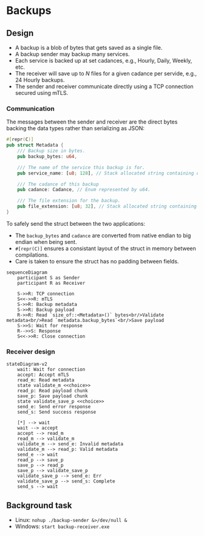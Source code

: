 # Backups

## Design

* A backup is a blob of bytes that gets saved as a single file.
* A backup sender may backup many services.
* Each service is backed up at set cadances, e.g., Hourly, Daily, Weekly, etc.
* The receiver will save up to $N$ files for a given cadance per servide, e.g., 24 Hourly backups.
* The sender and receiver communicate directly using a TCP connection secured using mTLS.

### Communication

The messages between the sender and receiver are the direct bytes backing the data types rather than serializing as JSON:

```rust
#[repr(C)]
pub struct Metadata {
    /// Backup size in bytes.
    pub backup_bytes: u64,

    /// The name of the service this backup is for.
    pub service_name: [u8; 128], // Stack allocated string containing only [a-zA-Z0-9_\-\0].

    /// The cadance of this backup
    pub cadance: Cadance, // Enum represented by u64.

    /// The file extension for the backup.
    pub file_extension: [u8; 32], // Stack allocated string containing only [a-zA-Z0-9_\-\0].
}
```

To safely send the struct between the two applications:

* The `backup_bytes` and `cadance` are converted from native endian to big endian when being sent.
* `#[repr(C)]` ensures a consistant layout of the struct in memory between compilations.
* Care is taken to ensure the struct has no padding between fields.


```mermaid
sequenceDiagram
    participant S as Sender
    participant R as Receiver

    S->>R: TCP connection
    S<<->>R: mTLS
    S->>R: Backup metadata
    S->>R: Backup payload
    R->>R: Read `size_of::<Metadata>()` bytes<br/>Validate metadata<br/>Read `metadata.backup_bytes`<br/>Save payload
    S->>S: Wait for response
    R-->>S: Response
    S<<->>R: Close connection
```

### Receiver design

```mermaid
stateDiagram-v2
    wait: Wait for connection
    accept: Accept mTLS
    read_m: Read metadata
    state validate_m <<choice>>
    read_p: Read payload chunk
    save_p: Save payload chunk
    state validate_save_p <<choice>>
    send_e: Send error response
    send_s: Send success response

    [*] --> wait
    wait --> accept
    accept --> read_m
    read_m --> validate_m
    validate_m --> send_e: Invalid metadata
    validate_m --> read_p: Valid metadata
    send_e --> wait
    read_p --> save_p
    save_p --> read_p
    save_p --> validate_save_p
    validate_save_p --> send_e: Err
    validate_save_p --> send_s: Complete
    send_s --> wait
```

## Background task

* Linux: `nohup ./backup-sender &>/dev/null &`
* Windows: `start backup-receiver.exe`
